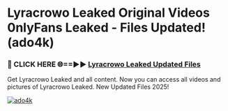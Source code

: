 # Lyracrowo Leaked Original Videos 0nlyFans Leaked - Files Updated! (ado4k)

<h3>🔴 CLICK HERE 🌐==►► <a href="https://tinyurl.com/2m67pmp6" rel="nofollow">Lyracrowo Leaked Updated Files</a></h3>

Get Lyracrowo Leaked and all content. Now you can access all videos and pictures of Lyracrowo Leaked. New Updated Files 2025!

[![ado4k](https://i.imgur.com/H4QAA4z.gif)](https://tinyurl.com/2m67pmp6)
